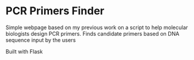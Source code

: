 # PCR Primers Finder
Simple webpage based on my previous work on a script to help molecular biologists design PCR primers.
Finds candidate primers based on DNA sequence input by the users

Built with Flask
